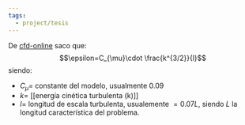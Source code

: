 ```yaml
---
tags:
  - project/tesis
---
```


De [cfd-online](https://www.cfd-online.com/Wiki/Turbulence_free-stream_boundary_conditions) saco que:
$$\epsilon=C_{\mu}\cdot \frac{k^{3/2}}{l}$$
siendo:
 - $C_\mu=$ constante del modelo, usualmente 0.09
 - $k=$ [[energía cinética turbulenta (k)]]
 - $l=$ longitud de escala turbulenta, usualemente $=0.07L$, siendo $L$ la longitud característica del problema.